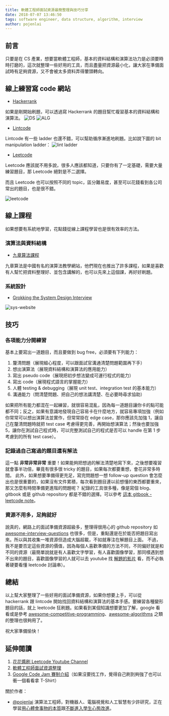 ```yaml
---
title: 軟體工程師面試資源最簡整理與技巧分享
date: 2018-07-07 13:46:50
tags: software engineer, data structure, algorithm, interview
author: pojenlai
---
```


## 前言

只要是在 CS 產業，想要當軟體工程師，基本的資料結構和演算法功力是必須要時時打磨的，這次就整理一些好用的工具，而且盡量把資源最小化，讓大家在準備面試時有足夠資源，又不會被太多資料弄得暈頭轉向。

## 線上練習寫 code 網站

- [Hackerrank](https://www.hackerrank.com)

如果是剛開始刷題，可以透過寫 Hackerrank 的題目幫忙複習基本的資料結構和演算法。
![DS](https://i.imgur.com/nqhF4tQ.jpg)
![ALG](https://i.imgur.com/LGFssTb.jpg)

- [Lintcode](https://www.lintcode.com)

Lintcode 有一些 ladder 也還不錯，可以幫助循序漸進地刷題。比如說下圖的 bit manipulation ladder：
![lint ladder](https://i.imgur.com/8KrTi9B.jpg)

- [Leetcode](https://leetcode.com/)

Leetcode 應該就不用多說，很多人應該都知道，只要你有了一定基礎，需要大量練習題目，那 Leetcode 絕對是不二選擇。

而且 Leetcode 也可以按照不同的 topic，區分難易度，甚至可以花錢看到各公司常出的題目，也是很不錯。

![leetcode](https://i.imgur.com/KfR4pp6.jpg)

## 線上課程

如果想要有系統地學習，花點錢從線上課程學習也是很有效率的方法。

### 演算法與資料結構

- [九章算法課程](https://www.jiuzhang.com/course/)

九章算法是中國有名的演算法教學網站，他們現在也推出了許多課程，如果是喜歡有人幫忙把資料整理好、並包含講解的，也可以先來上這個課，再好好刷題。

### 系統設計

- [Grokking the System Design Interview](https://www.educative.io/collection/5668639101419520/5649050225344512)

![sys-website](https://i.imgur.com/QECH6ST.jpg)

## 技巧

### 各項能力分開練習

基本上要寫出一道題目，而且要做到 bug free，必須要有下列能力：
1. 釐清問題（展現細心程度，可以跟面試官溝通清楚問題範圍再下手）
2. 想出演算法（展現資料結構和演算法的應用能力）
3. 寫出 pseudo code（展現把初步想法變成可運行程式的能力）
4. 寫出 code（展現程式語言的掌握能力）
5. 人體 testing & debugging（展現 unit test、integration test 的基本能力）
6. 溝通能力（問清楚問題、把自己的想法講清楚、在必要時尋求協助）

如果把所有能力都混在一起練習，就很容易混亂，因為每一道題目讓你卡的點可能都不同；反之，如果有意識地發現自己容易卡在什麼地方，就容易專項加強（例如你常常可以想出演算法並實作，但常常掛在 edge case，那你應該先加強 1，讓自己在釐清問題時就把 test case 考慮得更完善，再開始想演算法；然後也要加強 5，讓你在測試自己程式時，可以完整測試自己的程式是否可以 handle 在第 1 步考慮到的所有 test case）。

### 記錄過自己寫過的題目還有解法
這一點 **非常非常非常** 重要！如果能夠把想過的解法清楚地寫下來，之後想要複習就會事半功倍，畢竟有很多很 tricky 的題目，如果每次都要重想，會花非常多時間。
此外，如果想要準備得更充足，寫完問題想一想 follow-up question 會怎麼出也是很重要的，如果沒有文件累積，每次看到題目連以前想懂的東西都要重來，那又怎麼有時間準備更進階的問題呢？
紀錄的工具很多種，像是寫個 blog、gitbook 或是 github repository 都是不錯的選擇。可以參考 [這本 gitbook - leetcode note](https://legacy.gitbook.com/book/shanyuc/leetcode-note/details)。

### 資源不用多，足夠就好

說真的，網路上的面試準備資源超級多，整理得很用心的 github repository 如 [awesome-interview-questions](https://github.com/MaximAbramchuck/awesome-interview-questions) 也很多，但是，重點還是在於能否把題目寫出來。所以與其收集一堆資源但造成大腦超載，不如就專注在解題目上面。
不過，我不是要否定這些資源的價值，因為每個人喜歡準備的方法不同，不同偏好就是和不同的資源（最簡單說就是有人喜歡文字學習，有人喜歡圖像學習，那同樣遇到想不出來的題目，喜歡圖像學習的人就可以去 youtube 找 [解題的影片](https://www.youtube.com/watch?v=CfNRc82ighw) 看，而不必執著硬要看懂 leetcode 討論串）。
## 總結

以上幫大家整理了一些好用的面試準備資源，如果你想要上手，可以從 hackerrank 跟 lintcode 開始找回資料結構和演算法的基本手感。要練習各種變形題目的話，就上 leetcode 狂刷題。如果看到某個知識想要更加了解，google 看看或是參考 [awesome-competitive-programming](https://github.com/lnishan/awesome-competitive-programming)、[awesome-algorithms](https://github.com/tayllan/awesome-algorithms) 之類的整理也很夠用了。

祝大家準備愉快！

## 延伸閱讀

1. [花花醬刷 Leetcode Youtube Channel](https://www.youtube.com/user/xxfflower/videos)
2. [軟體工程師面試資源整理](https://medium.com/hungys-blog/software-engineer-interview-resources-9cb5be8e451)
3. [Google Code Jam 賽制介紹](https://domen-blog.github.io/posts/2016-04-10/google-code-jam-introduction/)（如果沒要找工作，覺得自己刷到夠強了也可以衝一個看看拿 T-Shirt）

關於作者：
- [@pojenlai](https://pojenlai.wordpress.com/) 演算法工程師，對機器人、電腦視覺和人工智慧有少許研究，正在學習[用心體會事物的本質](https://buzzorange.com/techorange/2017/07/10/elon-musk-first-principle/)跟[不斷進入學生心態改進](https://www.ted.com/talks/eduardo_briceno_how_to_get_better_at_the_things_you_care_about)。
